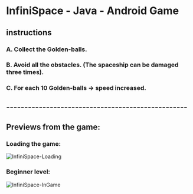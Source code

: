 # InfiniSpace - Java - Android Game

## instructions
### A. Collect the Golden-balls.
### B. Avoid all the obstacles. (The spaceship can be damaged three times).
### C. For each 10 Golden-balls -> speed increased.

## --------------------------------------------------

## Previews from the game:
### Loading the game:
![InfiniSpace-Loading](https://user-images.githubusercontent.com/69638284/104463396-644d5600-55ba-11eb-98b3-c1930f9006fc.PNG)


### Beginner level:
![InfiniSpace-InGame](https://user-images.githubusercontent.com/69638284/104463394-644d5600-55ba-11eb-86fc-201e65d97f14.png)
